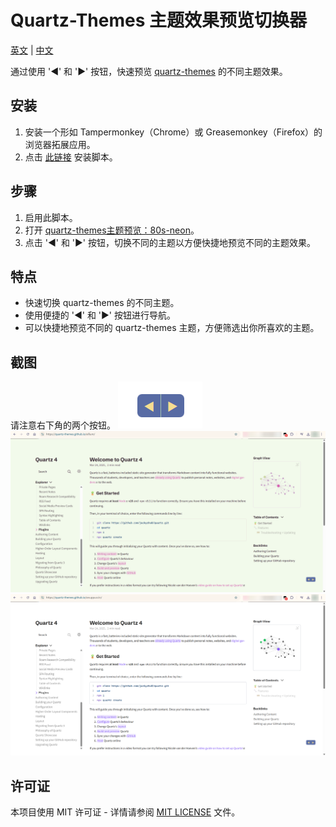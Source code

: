 # Quartz-Themes 主题效果预览切换器

[英文](README.md) | [中文](README.zh_CN.md)

通过使用 '◀' 和 '▶' 按钮，快速预览 [quartz-themes](https://github.com/saberzero1/quartz-themes/tree/master) 的不同主题效果。

## 安装

1. 安装一个形如 Tampermonkey（Chrome）或 Greasemonkey（Firefox）的浏览器拓展应用。
2. 点击 [此链接](https://github.com/Tuscan-blue/quartz-themes-preview-switcher/raw/refs/heads/main/quartz-themes-preview-switcher.user.js) 安装脚本。

## 步骤

1. 启用此脚本。
2. 打开 [quartz-themes主题预览：80s-neon](https://quartz-themes.github.io/80s-neon)。
3. 点击 '◀' 和 '▶' 按钮，切换不同的主题以方便快捷地预览不同的主题效果。

## 特点

- 快速切换 quartz-themes 的不同主题。
- 使用便捷的 '◀' 和 '▶' 按钮进行导航。
- 可以快捷地预览不同的 quartz-themes 主题，方便筛选出你所喜欢的主题。

## 截图

请注意右下角的两个按钮。
![按钮](./screenshots/buttons.png)
![截图 1](./screenshots/screenshot1.png)
![截图 2](./screenshots/screenshot2.png)

## 许可证

本项目使用 MIT 许可证 - 详情请参阅 [MIT LICENSE](LICENSE) 文件。
